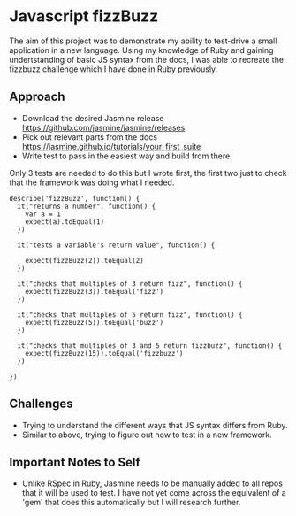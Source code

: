 # Javascript fizzBuzz

The aim of this project was to demonstrate my ability to test-drive a small application in a new language.
Using my knowledge of Ruby and gaining undertstanding of basic JS syntax from the docs, I was able to recreate the fizzbuzz challenge which I have done in Ruby previously.

## Approach
* Download the desired Jasmine release https://github.com/jasmine/jasmine/releases
* Pick out relevant parts from the docs https://jasmine.github.io/tutorials/your_first_suite
* Write test to pass in the easiest way and build from there.

Only 3 tests are needed to do this but I wrote first, the first two just to check that the framework was doing what I needed.

```
describe('fizzBuzz', function() {
  it("returns a number", function() {
    var a = 1
    expect(a).toEqual(1)
  })

  it("tests a variable's return value", function() {

    expect(fizzBuzz(2)).toEqual(2)
  })

  it("checks that multiples of 3 return fizz", function() {
    expect(fizzBuzz(3)).toEqual('fizz')
  })

  it("checks that multiples of 5 return fizz", function() {
    expect(fizzBuzz(5)).toEqual('buzz')
  })

  it("checks that multiples of 3 and 5 return fizzbuzz", function() {
    expect(fizzBuzz(15)).toEqual('fizzbuzz')
  })

})
```

## Challenges
* Trying to understand the different ways that JS syntax differs from Ruby.
* Similar to above, trying to figure out how to test in a new framework.


## Important Notes to Self
* Unlike RSpec in Ruby, Jasmine needs to be manually added to all repos that it will be used to test. I have not yet come across the equivalent of a 'gem' that does this automatically but I will research further.
